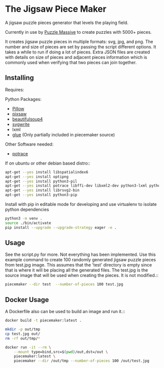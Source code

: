 # The Jigsaw Piece Maker

A jigsaw puzzle pieces generator that levels the playing field.

Currently in use by [Puzzle Massive](http://puzzle.massive.xyz) to create
puzzles with 5000+ pieces.

It creates jigsaw puzzle pieces in multiple formats: svg, jpg, and png.  The
number and size of pieces are set by passing the script different options.  It
takes a while to run if doing a lot of pieces.  Extra JSON files are created
with details on size of pieces and adjacent pieces information which is commonly
used when verifying that two pieces can join together.


## Installing

Requires:

Python Packages:

* [Pillow](http://github.com/python-imaging/Pillow)
* [pixsaw](http://github.com/jkenlooper/pixsaw)
* [beautifulsoup4](http://www.crummy.com/software/BeautifulSoup/bs4/)
* [svgwrite](https://pypi.python.org/pypi/svgwrite)
* lxml
* [glue](https://github.com/jorgebastida/glue) (Only partially included in
  piecemaker source)

Other Software needed:

* [potrace](http://potrace.sourceforge.net/)

If on ubuntu or other debian based distro::

```bash
apt-get --yes install libspatialindex6
apt-get --yes install optipng
apt-get --yes install python3-pil
apt-get --yes install potrace libffi-dev libxml2-dev python3-lxml python3-xcffib
apt-get --yes install librsvg2-bin
apt-get --yes install python3-pip
```


Install with pip in editable mode for developing and use virtualenv to isolate
python dependencies

```bash
python3 -m venv .
source ./bin/activate
pip install --upgrade --upgrade-strategy eager -e .
```


## Usage

See the script.py for more.  Not everything has been implemented. Use this
example command to create 100 randomly generated jigsaw puzzle pieces from
test.jpg image. This assumes that the 'test' directory is empty since that is
where it will be placing all the generated files.  The test.jpg is the source
image that will be used when creating the pieces.  It is not modified.::

```bash
piecemaker --dir test  --number-of-pieces 100 test.jpg
```


## Docker Usage

A Dockerfile also can be used to build an image and run it.::

```bash
docker build -t piecemaker:latest .

mkdir -p out/tmp
cp test.jpg out/
rm -rf out/tmp/*

docker run -it --rm \
    --mount type=bind,src=$(pwd)/out,dst=/out \
    piecemaker:latest \
    piecemaker --dir /out/tmp --number-of-pieces 100 /out/test.jpg

```
